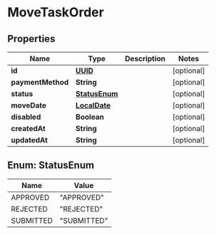 
# MoveTaskOrder

## Properties
Name | Type | Description | Notes
------------ | ------------- | ------------- | -------------
**id** | [**UUID**](UUID.md) |  |  [optional]
**paymentMethod** | **String** |  |  [optional]
**status** | [**StatusEnum**](#StatusEnum) |  |  [optional]
**moveDate** | [**LocalDate**](LocalDate.md) |  |  [optional]
**disabled** | **Boolean** |  |  [optional]
**createdAt** | **String** |  |  [optional]
**updatedAt** | **String** |  |  [optional]


<a name="StatusEnum"></a>
## Enum: StatusEnum
Name | Value
---- | -----
APPROVED | &quot;APPROVED&quot;
REJECTED | &quot;REJECTED&quot;
SUBMITTED | &quot;SUBMITTED&quot;



